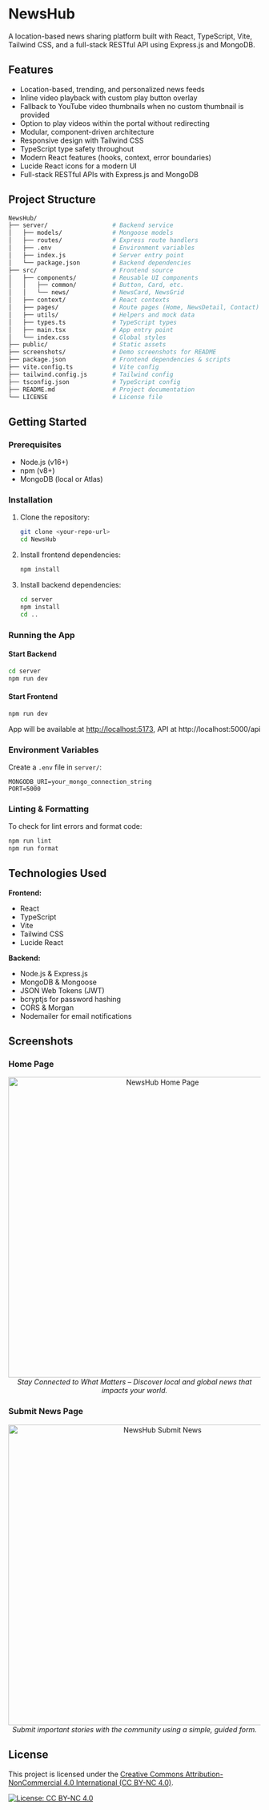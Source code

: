 # NewsHub

A location-based news sharing platform built with React, TypeScript, Vite, Tailwind CSS, and a full-stack RESTful API using Express.js and MongoDB.

## Features
- Location-based, trending, and personalized news feeds
- Inline video playback with custom play button overlay
- Fallback to YouTube video thumbnails when no custom thumbnail is provided
- Option to play videos within the portal without redirecting
- Modular, component-driven architecture
- Responsive design with Tailwind CSS
- TypeScript type safety throughout
- Modern React features (hooks, context, error boundaries)
- Lucide React icons for a modern UI
- Full-stack RESTful APIs with Express.js and MongoDB

## Project Structure
```bash
NewsHub/
├── server/                  # Backend service
│   ├── models/              # Mongoose models
│   ├── routes/              # Express route handlers
│   ├── .env                 # Environment variables
│   ├── index.js             # Server entry point
│   └── package.json         # Backend dependencies
├── src/                     # Frontend source
│   ├── components/          # Reusable UI components
│   │   ├── common/          # Button, Card, etc.
│   │   └── news/            # NewsCard, NewsGrid
│   ├── context/             # React contexts
│   ├── pages/               # Route pages (Home, NewsDetail, Contact)
│   ├── utils/               # Helpers and mock data
│   ├── types.ts             # TypeScript types
│   ├── main.tsx             # App entry point
│   └── index.css            # Global styles
├── public/                  # Static assets
├── screenshots/             # Demo screenshots for README
├── package.json             # Frontend dependencies & scripts
├── vite.config.ts           # Vite config
├── tailwind.config.js       # Tailwind config
├── tsconfig.json            # TypeScript config
├── README.md                # Project documentation
└── LICENSE                  # License file
```

## Getting Started

### Prerequisites
- Node.js (v16+)
- npm (v8+)
- MongoDB (local or Atlas)

### Installation
1. Clone the repository:
   ```sh
   git clone <your-repo-url>
   cd NewsHub
   ```
2. Install frontend dependencies:
   ```sh
   npm install
   ```
3. Install backend dependencies:
   ```sh
   cd server
   npm install
   cd ..
   ```

### Running the App
#### Start Backend
```sh
cd server
npm run dev
```

#### Start Frontend
```sh
npm run dev
```

App will be available at [http://localhost:5173](http://localhost:5173), API at http://localhost:5000/api

### Environment Variables
Create a `.env` file in `server/`:
```dotenv
MONGODB_URI=your_mongo_connection_string
PORT=5000
```

### Linting & Formatting
To check for lint errors and format code:
```sh
npm run lint
npm run format
```

## Technologies Used
**Frontend:**
- React
- TypeScript
- Vite
- Tailwind CSS
- Lucide React

**Backend:**
- Node.js & Express.js
- MongoDB & Mongoose
- JSON Web Tokens (JWT)
- bcryptjs for password hashing
- CORS & Morgan
- Nodemailer for email notifications

## Screenshots

### Home Page
<p align="center">
  <img src="./screenshots/home.jpg" alt="NewsHub Home Page" width="600"/><br>
  <em>Stay Connected to What Matters – Discover local and global news that impacts your world.</em>
</p>


### Submit News Page
<p align="center">
  <img src="./screenshots/submit-news.png" alt="NewsHub Submit News" width="600"/><br>
  <em>Submit important stories with the community using a simple, guided form.</em>
</p>

## License

This project is licensed under the [Creative Commons Attribution-NonCommercial 4.0 International (CC BY-NC 4.0)](https://creativecommons.org/licenses/by-nc/4.0/).

[![License: CC BY-NC 4.0](https://img.shields.io/badge/License-CC%20BY--NC%204.0-lightgrey.svg)](https://creativecommons.org/licenses/by-nc/4.0/)
